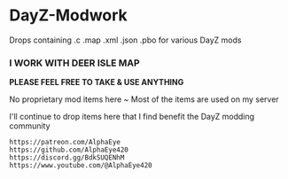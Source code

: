 # DayZ-Modwork
Drops containing .c .map .xml .json .pbo for various DayZ mods
### I WORK WITH DEER ISLE MAP

**PLEASE FEEL FREE TO TAKE & USE ANYTHING**

No proprietary mod items here ~ Most of the items are used on my server

I'll continue to drop items here that I find benefit the DayZ modding community

```
https://patreon.com/AlphaEye
https://github.com/AlphaEye420
https://discord.gg/BdkSUQENhM
https://www.youtube.com/@AlphaEye420
```
